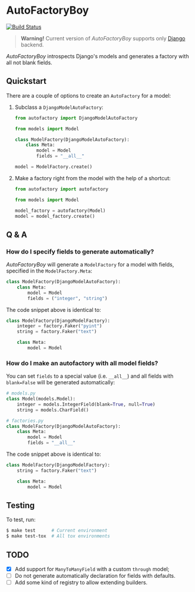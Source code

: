 # AutoFactoryBoy

[![Build Status](https://travis-ci.org/nickgashkov/autofactoryboy.svg?branch=master)](https://travis-ci.org/nickgashkov/autofactoryboy)

> **Warning!** Current version of *AutoFactoryBoy* supports only 
[Django](https://github.com/django/django) backend.

*AutoFactoryBoy* introspects Django's models and generates a factory with all 
not blank fields.

## Quickstart

There are a couple of options to create an `AutoFactory` for a model:

1. Subclass a `DjangoModelAutoFactory`:

    ```python
    from autofactory import DjangoModelAutoFactory
    
    from models import Model
    
    class ModelFactory(DjangoModelAutoFactory):
        class Meta:
            model = Model
            fields = "__all__"
    
    model = ModelFactory.create()
    ```

2. Make a factory right from the model with the help of a
shortcut:

    ```python
    from autofactory import autofactory
    
    from models import Model
    
    model_factory = autofactory(Model)
    model = model_factory.create()
    ```

## Q & A

### How do I specify fields to generate automatically?

*AutoFactoryBoy* will generate a `ModelFactory` for a model with fields, 
specified in the `ModelFactory.Meta`:

```python
class ModelFactory(DjangoModelAutoFactory):
    class Meta:
        model = Model
        fields = ("integer", "string")
```

The code snippet above is identical to:

```python
class ModelFactory(DjangoModelFactory):
    integer = factory.Faker("pyint")
    string = factory.Faker("text")

    class Meta:
        model = Model
```

### How do I make an autofactory with all model fields?

You can set `fields` to a special value (i.e. `__all__`) and all fields with 
`blank=False` will be generated automatically:

```python
# models.py
class Model(models.Model):
    integer = models.IntegerField(blank=True, null=True)
    string = models.CharField()

# factories.py
class ModelFactory(DjangoModelAutoFactory):
    class Meta:
        model = Model
        fields = "__all__"
```

The code snippet above is identical to:

```python
class ModelFactory(DjangoModelFactory):
    string = factory.Faker("text")

    class Meta:
        model = Model
```

## Testing

To test, run:

```bash
$ make test      # Current environment
$ make test-tox  # All tox environments
```
## TODO

- [x] Add support for `ManyToManyField` with a custom `through` model;
- [ ] Do not generate automatically declaration for fields with defaults.
- [ ] Add some kind of registry to allow extending builders.
